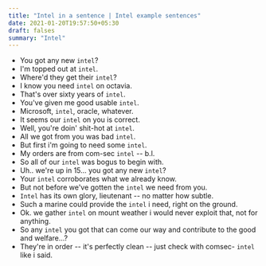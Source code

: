 ```yaml
---
title: "Intel in a sentence | Intel example sentences"
date: 2021-01-20T19:57:50+05:30
draft: falses
summary: "Intel"
---
```

- You got any new `intel`?
- I'm topped out at `intel`.
- Where'd they get their `intel`?
- I know you need `intel` on octavia.
- That's over sixty years of `intel`.
- You've given me good usable `intel`.
- Microsoft, `intel`, oracle, whatever.
- It seems our `intel` on you is correct.
- Well, you're doin' shit-hot at `intel`.
- All we got from you was bad `intel`.
- But first i'm going to need some `intel`.
- My orders are from com-sec `intel` -- b.l.
- So all of our `intel` was bogus to begin with.
- Uh.. we're up in 15... you got any new `intel`?
- Your `intel` corroborates what we already know.
- But not before we've gotten the `intel` we need from you.
- `Intel` has its own glory, lieutenant -- no matter how subtle.
- Such a marine could provide the `intel` i need, right on the ground.
- Ok. we gather `intel` on mount weather i would never exploit that, not for anything.
- So any `intel` you got that can come our way and contribute to the good and welfare...?
- They're in order -- it's perfectly clean -- just check with comsec- `intel` like i said.
                 
